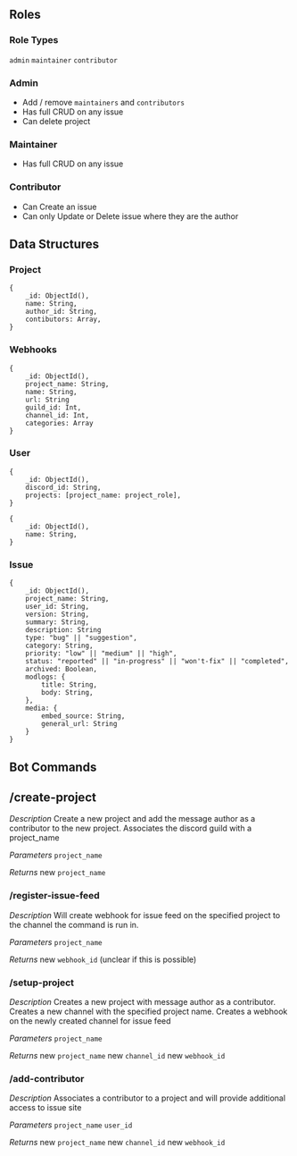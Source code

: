 ## Roles
### **Role Types**

`admin`
`maintainer`
`contributor`

### Admin

- Add / remove `maintainers` and `contributors`
- Has full CRUD on any issue
- Can delete project
  
### Maintainer
- Has full CRUD on any issue

### Contributor
- Can Create an issue
- Can only Update or Delete issue where they are the author


## Data Structures

### Project
```
{
    _id: ObjectId(),
    name: String,
    author_id: String,
    contibutors: Array,
}
```

### Webhooks
```
{
    _id: ObjectId(),
    project_name: String,
    name: String,
    url: String
    guild_id: Int,
    channel_id: Int,
    categories: Array
}
```

### User
```
{
    _id: ObjectId(),
    discord_id: String,
    projects: [project_name: project_role],
}
```

```
{
    _id: ObjectId(),
    name: String,
}
```

### Issue
```
{
    _id: ObjectId(),
    project_name: String,
    user_id: String,
    version: String,
    summary: String,
    description: String
    type: "bug" || "suggestion",
    category: String,
    priority: "low" || "medium" || "high",
    status: "reported" || "in-progress" || "won't-fix" || "completed",
    archived: Boolean,
    modlogs: {
        title: String,
        body: String,
    },
    media: {
        embed_source: String,
        general_url: String
    }
}
```

## Bot Commands

## /create-project
*Description*
Create a new project and add the message author as a contributor to the new project.
Associates the discord guild with a project_name

*Parameters*
`project_name`

*Returns*
new `project_name`

### /register-issue-feed
*Description*
Will create webhook for issue feed on the specified project to the channel the command is run in.

*Parameters*
`project_name`

*Returns*
new `webhook_id` (unclear if this is possible)


### /setup-project
*Description*
Creates a new project with message author as a contributor.
Creates a new channel with the specified project name.
Creates a webhook on the newly created channel for issue feed

*Parameters*
`project_name`

*Returns*
new `project_name`
new `channel_id`
new `webhook_id`


### /add-contributor
*Description*
Associates a contributor to a project and will provide additional access to issue site

*Parameters*
`project_name`
`user_id`

*Returns*
new `project_name`
new `channel_id`
new `webhook_id`